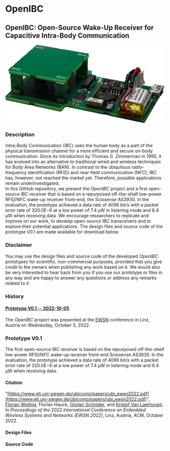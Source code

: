 # OpenIBC
## OpenIBC: Open-Source Wake-Up Receiver for<br/>Capacitive Intra-Body Communication

<img src="https://github.com/fwolling/OpenIBC/blob/main/fig/openibc_0v1.png" alt="OpenIBC prototype V0.1" width="600" style="float: center;" />

### Description
Intra-Body Communication (IBC) uses the human body as a part of the physical transmission channel for a more efficient and secure on-body communication. Since its introduction by Thomas G. Zimmerman in 1995, it has evolved into an alternative to traditional wired and wireless techniques for Body Area Networks (BAN). In contrast to the ubiquitous radio-frequency identification (RFID) and near-field communication (NFC), IBC has, however, not reached the market yet. Therefore, possible applications remain underinvestigated.<br/>
In this GitHub repository, we present the *OpenIBC* project and a first open-source IBC receiver that is based on a repurposed off-the-shelf low-power RFID/NFC wake-up receiver front-end, the Sciosense AS3930. In the evaluation, the prototype achieved a data rate of 4096 bit/s with a packet error rate of 320.0E−6 at a low power of 7.4 μW in listening mode and 8.4 μW when receiving data. We encourage researchers to replicate and improve on our work, to develop open-source IBC transceivers and to explore their potential applications. The design files and source code of the prototype V0.1 are made available for download below.

### Disclaimer
You may use the design files and source code of the developed *OpenIBC* prototypes for scientific, non-commercial purposes, provided that you give credit to the owners when publishing any work based on it. We would also be very interested to hear back from you if you use our prototype or files in any way and are happy to answer any questions or address any remarks related to it.


### History
#### <a href="#prototype-v01">Prototype V0.1 -- 2022-10-05</a>
The *OpenIBC* project was presented at the <a href="https://ewsn2022.jku.at/" target="_blank">EWSN</a> conference in Linz, Austria on Wednesday, October 5, 2022.


### <a id="prototype-v01">Prototype V0.1</a>
The first open-source IBC receiver is based on the repurposed off-the-shelf low-power RFID/NFC wake-up receiver front-end Sciosense AS3930. In the evaluation, the prototype achieved a data rate of 4096 bit/s with a packet error rate of 320.0E−6 at a low power of 7.4 μW in listening mode and 8.4 μW when receiving data.

#### Citation
"[https://www.eti.uni-siegen.de/ubicomp/papers/ubi_ewsn2022.pdf](https://www.eti.uni-siegen.de/ubicomp/papers/ubi_ewsn2022.pdf)", <a href="https://ubicomp.eti.uni-siegen.de/home/team/fwolling.html?lang=en" target="_blank">Florian Wolling</a>, Florian Hauck, <a href="https://www.eti.uni-siegen.de/emas/mitarbeiter/schroeder/index.html.en" target="_blank">Günter Schröder</a>, and <a href="https://ubicomp.eti.uni-siegen.de/home/team/kristof.html.en" target="_blank">Kristof Van Laerhoven</a>. In *Proceedings of the 2022 International Conference on Embedded Wireless Systems and Networks (EWSN 2022)*, Linz, Austria, ACM, October 2022. <!--<a href="https://doi.org" target="_blank">https://doi.org</a>-->

#### Design Files

#### Source Code


